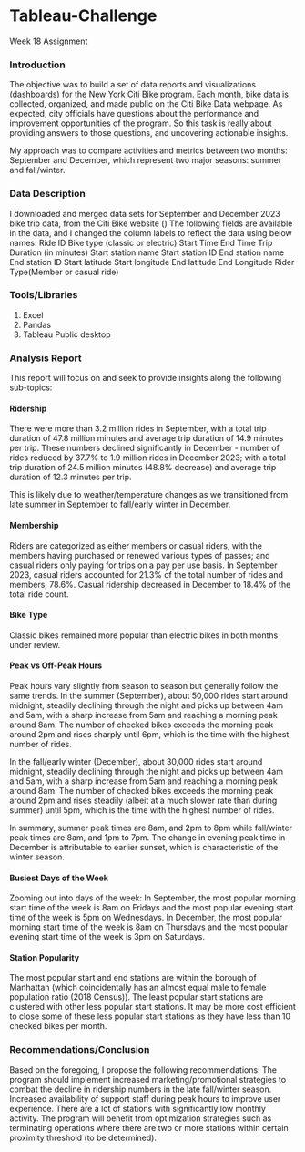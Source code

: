 # Tableau-Challenge
 Week 18 Assignment

### Introduction
The objective was to build a set of data reports and visualizations (dashboards) for the New York Citi Bike program. Each month, bike data is collected, organized, and made public on the Citi Bike Data webpage. As expected, city officials have questions about the performance and improvement opportunities of the program. So this task is really about providing answers to those questions, and uncovering actionable insights.

My approach was to compare activities and metrics between two months: September and December, which represent two major seasons: summer and fall/winter.

### Data Description
I downloaded and merged data sets for September and December 2023 bike trip data, from the Citi Bike website ()
The following fields are available in the data, and I changed the column labels to reflect the data using below names:
Ride ID
Bike type (classic or electric)
Start Time
End Time
Trip Duration (in minutes)
Start station name
Start station ID
End station name
End station ID
Start latitude
Start longitude
End latitude
End Longitude
Rider Type(Member or casual ride)

### Tools/Libraries
1. Excel
2. Pandas
3. Tableau Public desktop

### Analysis Report
This report will focus on and seek to provide insights along the following sub-topics:

#### Ridership
There were more than 3.2 million rides in September, with a total trip duration of 47.8 million minutes and average trip duration of 14.9 minutes per trip. These numbers declined significantly in December - number of rides reduced by 37.7% to 1.9 million rides in December 2023; with a total trip duration of 24.5 million minutes (48.8% decrease) and average trip duration of 12.3 minutes per trip. 

This is likely due to weather/temperature changes as we transitioned from late summer in September to fall/early winter in December.

#### Membership
Riders are categorized as either members or casual riders, with the members having purchased or renewed various types of passes; and casual riders only paying for trips on a pay per use basis.
In September 2023, casual riders accounted for 21.3% of the total number of rides and members, 78.6%. Casual ridership decreased in December to 18.4% of the total ride count.

#### Bike Type
Classic bikes remained more popular than electric bikes in both months under review.

#### Peak vs Off-Peak Hours
Peak hours vary slightly from season to season but generally follow the same trends. In the summer (September), about 50,000 rides start around midnight, steadily declining through the night and picks up between 4am and 5am, with a sharp increase from 5am and reaching a morning peak around 8am. The number of checked bikes exceeds the morning peak around 2pm and rises sharply until 6pm, which is the time with the highest number of rides.  

In the fall/early winter (December), about 30,000 rides start around midnight, steadily declining through the night and picks up between 4am and 5am, with a sharp increase from 5am and reaching a morning peak around 8am. The number of checked bikes exceeds the morning peak around 2pm and rises steadily (albeit at a much slower rate than during summer) until 5pm, which is the time with the highest number of rides.  

In summary, summer peak times are 8am, and 2pm to 8pm while fall/winter peak times are 8am, and 1pm to 7pm.
The change in evening peak time in December is attributable to earlier sunset, which is characteristic of the winter season. 

#### Busiest Days of the Week
Zooming out into days of the week:
In September, the most popular morning start time of the week is 8am on Fridays and the most popular evening start time of the week is 5pm on Wednesdays. In December, the most popular morning start time of the week is 8am on Thursdays and the most popular evening start time of the week is 3pm on Saturdays.

#### Station Popularity
The most popular start and end stations are within the borough of Manhattan (which coincidentally has an almost equal male to female population ratio (2018 Census)). The least popular start stations are clustered with other less popular start stations. It may be more cost efficient to close some of these less popular start stations as they have less than 10 checked bikes per month.

### Recommendations/Conclusion
Based on the foregoing, I propose the following recommendations:
The program should implement increased marketing/promotional strategies to combat the decline in ridership numbers in the late fall/winter season.
Increased availability of support staff during peak hours to improve user experience.
There are a lot of stations with significantly low monthly activity. The program will benefit from optimization strategies such as terminating operations where there are two or more stations within certain proximity threshold (to be determined).
